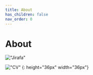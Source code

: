 ```yaml
---
title: About
has_children: false
nav_order: 0
---
```


# About

!["Jirafa"](https://upload.wikimedia.org/wikipedia/commons/thumb/0/02/Giraffe08_-_melbourne_zoo_edit.jpg/1200px-Giraffe08_-_melbourne_zoo_edit.jpg)

!["CV"](https://raw.githubusercontent.com/jmquintana79/jmquintana79.github.io/main/_imgs/cv.jpg)
{: height="36px" width="36px"}
